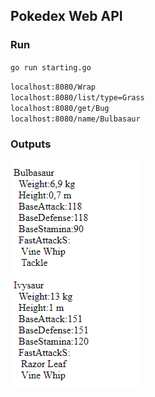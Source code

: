 ## Pokedex Web API
### Run
`go run starting.go`


`localhost:8080/Wrap`</br>
`localhost:8080/list/type=Grass`</br>
`localhost:8080/get/Bug`</br>
`localhost:8080/name/Bulbasaur`
</br>
### Outputs
![Screenshot](https://github.com/fatiherdogan01/pokedex/blob/master/images/output.PNG)


